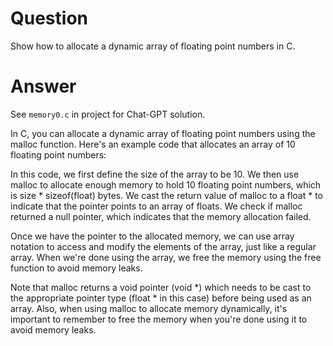 # Question

Show how to allocate a dynamic array of floating point numbers in C.


# Answer 

See `memory0.c` in project for Chat-GPT solution.

In C, you can allocate a dynamic array of floating point numbers using the malloc function. Here's an example code that allocates an array of 10 floating point numbers:


In this code, we first define the size of the array to be 10. We then use malloc to allocate enough memory to hold 10 floating point numbers, which is size * sizeof(float) bytes. We cast the return value of malloc to a float * to indicate that the pointer points to an array of floats. We check if malloc returned a null pointer, which indicates that the memory allocation failed.

Once we have the pointer to the allocated memory, we can use array notation to access and modify the elements of the array, just like a regular array. When we're done using the array, we free the memory using the free function to avoid memory leaks.

Note that malloc returns a void pointer (void *) which needs to be cast to the appropriate pointer type (float * in this case) before being used as an array. Also, when using malloc to allocate memory dynamically, it's important to remember to free the memory when you're done using it to avoid memory leaks.

